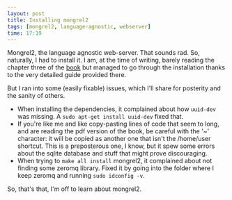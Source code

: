 ```yaml
---
layout: post
title: Installing mongrel2
tags: [mongrel2, language-agnostic, webserver]
time: 17:19
---
```


Mongrel2, the language agnostic web-server. That sounds rad. So, naturally, I had to install it. I am, at the time of writing, barely reading the chapter three of the [book](http://mongrel2.org/static/book-final.pdf) but managed to go through the installation thanks to the very detailed guide provided there.

But I ran into some (easily fixable) issues, which I'll share for posterity and the sanity of others.

* When installing the dependencies, it complained about how `uuid-dev` was missing. A `sudo apt-get install uuid-dev` fixed that.
* If you're like me and like copy-pasting lines of code that seem to long, and are reading the pdf version of the book, be careful with the '~' character: it will be copied as another one that isn't the /home/user shortcut. This is a preposterous one, I know, but it spew some errors about the sqlite database and stuff that might prove discouraging.
* When trying to `make all install` mongrel2, it complained about not finding some zeromq library. Fixed it by going into the folder where I keep zeromq and running `sudo idconfig -v`.

So, that's that, I'm off to learn about mongrel2.

